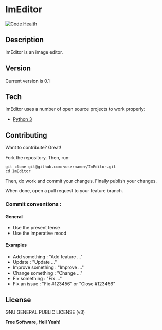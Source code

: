 # ImEditor

[![Code Health](https://landscape.io/github/ImEditor/ImEditor/master/landscape.svg?style=flat)](https://landscape.io/github/ImEditor/ImEditor/master)

## Description

ImEditor is an image editor.

## Version

Current version is 0.1

## Tech

ImEditor uses a number of open source projects to work properly:

- [Python 3](https://www.python.org/)


## Contributing

Want to contribute? Great!

Fork the repository. Then, run:

    git clone git@github.com:<username>/ImEditor.git
    cd ImEditor

Then, do work and commit your changes. Finally publish your changes.

When done, open a pull request to your feature branch.

### Commit conventions :

#### General
  - Use the present tense
  - Use the imperative mood

#### Examples
  - Add something : "Add feature ..."
  - Update : "Update ..."
  - Improve something : "Improve ..."
  - Change something : "Change ..."
  - Fix something : "Fix ..."
  - Fix an issue : "Fix #123456" or "Close #123456"

License
----

GNU GENERAL PUBLIC LICENSE (v3)

**Free Software, Hell Yeah!**
